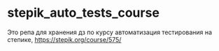 # stepik_auto_tests_course

Это репа для хранения дз по курсу автоматизация тестирования на степике, https://stepik.org/course/575/